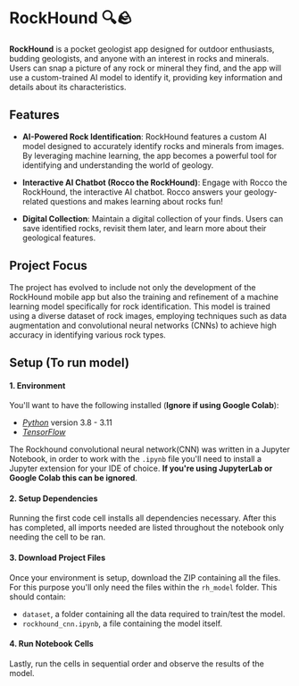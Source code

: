 # RockHound 🔍🪨

**RockHound** is a pocket geologist app designed for outdoor enthusiasts, budding geologists, and anyone with an interest in rocks and minerals. Users can snap a picture of any rock or mineral they find, and the app will use a custom-trained AI model to identify it, providing key information and details about its characteristics.

## Features

- **AI-Powered Rock Identification**: RockHound features a custom AI model designed to accurately identify rocks and minerals from images. By leveraging machine learning, the app becomes a powerful tool for identifying and understanding the world of geology.
  
- **Interactive AI Chatbot (Rocco the RockHound)**: Engage with Rocco the RockHound, the interactive AI chatbot. Rocco answers your geology-related questions and makes learning about rocks fun!

- **Digital Collection**: Maintain a digital collection of your finds. Users can save identified rocks, revisit them later, and learn more about their geological features.

## Project Focus

The project has evolved to include not only the development of the RockHound mobile app but also the training and refinement of a machine learning model specifically for rock identification. This model is trained using a diverse dataset of rock images, employing techniques such as data augmentation and convolutional neural networks (CNNs) to achieve high accuracy in identifying various rock types.

## Setup (To run model)

#### 1. Environment
You'll want to have the following installed (**Ignore if using Google Colab**):
  - [*Python*](https://www.python.org/downloads/) version 3.8 - 3.11
  - [*TensorFlow*](https://www.tensorflow.org/install)
    
The Rockhound convolutional neural network(CNN) was written in a Jupyter Notebook, in order to work with the `.ipynb` file you'll need to install a Jupyter extension for your IDE of choice. **If you're using JupyterLab or Google Colab this can be ignored**.

#### 2. Setup Dependencies
Running the first code cell installs all dependencies necessary. After this has completed, all imports needed are listed throughout the notebook only needing the cell to be ran.

#### 3. Download Project Files
Once your environment is setup, download the ZIP containing all the files. For this purpose you'll only need the files within the `rh_model` folder. This should contain:
  - `dataset`, a folder containing all the data required to train/test the model.
  - `rockhound_cnn.ipynb`, a file containing the model itself.

#### 4. Run Notebook Cells
Lastly, run the cells in sequential order and observe the results of the model.
